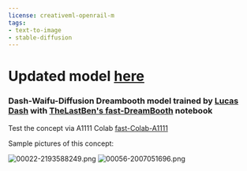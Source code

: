 ```yaml
---
license: creativeml-openrail-m
tags:
- text-to-image
- stable-diffusion
---
```

# Updated model [here](https://huggingface.co/LucasDash/dash-wdm)

### Dash-Waifu-Diffusion Dreambooth model trained by [Lucas Dash](https://twitter.com/LucasDash_) with [TheLastBen's fast-DreamBooth](https://colab.research.google.com/github/TheLastBen/fast-stable-diffusion/blob/main/fast-DreamBooth.ipynb) notebook


Test the concept via A1111 Colab [fast-Colab-A1111](https://colab.research.google.com/github/TheLastBen/fast-stable-diffusion/blob/main/fast_stable_diffusion_AUTOMATIC1111.ipynb)

Sample pictures of this concept:

![00022-2193588249.png](https://s3.amazonaws.com/moonup/production/uploads/1673910343729-638bf06ed274cbbad28448b0.png)
![00056-2007051696.png](https://s3.amazonaws.com/moonup/production/uploads/1673910343863-638bf06ed274cbbad28448b0.png)
      

